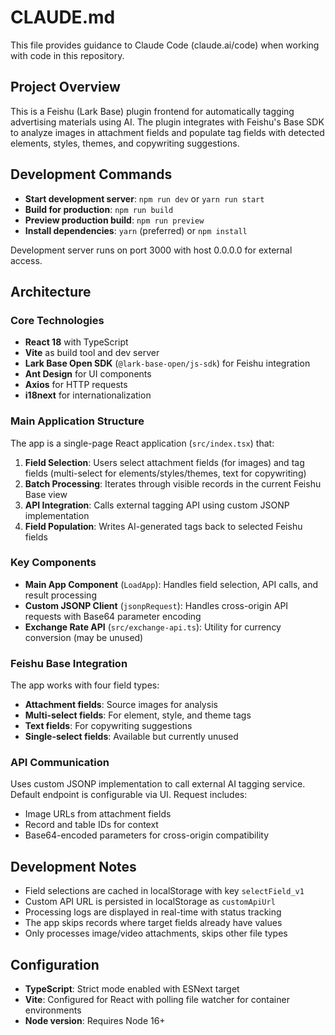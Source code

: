 # CLAUDE.md

This file provides guidance to Claude Code (claude.ai/code) when working with code in this repository.

## Project Overview

This is a Feishu (Lark Base) plugin frontend for automatically tagging advertising materials using AI. The plugin integrates with Feishu's Base SDK to analyze images in attachment fields and populate tag fields with detected elements, styles, themes, and copywriting suggestions.

## Development Commands

- **Start development server**: `npm run dev` or `yarn run start`
- **Build for production**: `npm run build` 
- **Preview production build**: `npm run preview`
- **Install dependencies**: `yarn` (preferred) or `npm install`

Development server runs on port 3000 with host 0.0.0.0 for external access.

## Architecture

### Core Technologies
- **React 18** with TypeScript
- **Vite** as build tool and dev server
- **Lark Base Open SDK** (`@lark-base-open/js-sdk`) for Feishu integration
- **Ant Design** for UI components
- **Axios** for HTTP requests
- **i18next** for internationalization

### Main Application Structure

The app is a single-page React application (`src/index.tsx`) that:

1. **Field Selection**: Users select attachment fields (for images) and tag fields (multi-select for elements/styles/themes, text for copywriting)
2. **Batch Processing**: Iterates through visible records in the current Feishu Base view
3. **API Integration**: Calls external tagging API using custom JSONP implementation
4. **Field Population**: Writes AI-generated tags back to selected Feishu fields

### Key Components

- **Main App Component** (`LoadApp`): Handles field selection, API calls, and result processing
- **Custom JSONP Client** (`jsonpRequest`): Handles cross-origin API requests with Base64 parameter encoding
- **Exchange Rate API** (`src/exchange-api.ts`): Utility for currency conversion (may be unused)

### Feishu Base Integration

The app works with four field types:
- **Attachment fields**: Source images for analysis
- **Multi-select fields**: For element, style, and theme tags
- **Text fields**: For copywriting suggestions
- **Single-select fields**: Available but currently unused

### API Communication

Uses custom JSONP implementation to call external AI tagging service. Default endpoint is configurable via UI. Request includes:
- Image URLs from attachment fields
- Record and table IDs for context
- Base64-encoded parameters for cross-origin compatibility

## Development Notes

- Field selections are cached in localStorage with key `selectField_v1`
- Custom API URL is persisted in localStorage as `customApiUrl`
- Processing logs are displayed in real-time with status tracking
- The app skips records where target fields already have values
- Only processes image/video attachments, skips other file types

## Configuration

- **TypeScript**: Strict mode enabled with ESNext target
- **Vite**: Configured for React with polling file watcher for container environments
- **Node version**: Requires Node 16+